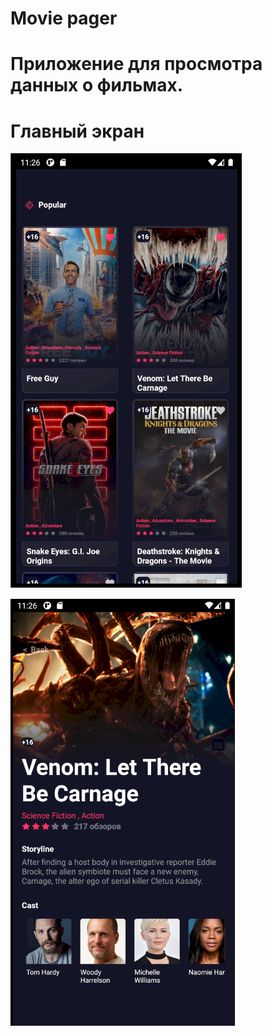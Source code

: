 # Movie pager

# Приложение для просмотра данных о фильмах.

# Главный экран
![Main page](https://github.com/Eganin/MoviePager/raw/master/assets/images/image_1.png)

![Detai info ](https://github.com/Eganin/MoviePager/raw/master/assets/images/image_2.png)
